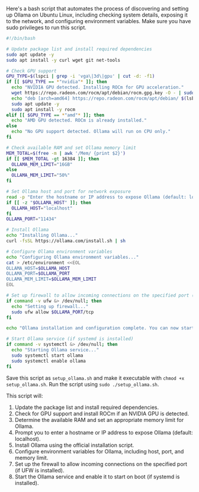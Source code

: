 Here's a bash script that automates the process of discovering and setting up Ollama on Ubuntu Linux, including checking system details, exposing it to the network, and configuring environment variables. Make sure you have sudo privileges to run this script.

```bash
#!/bin/bash

# Update package list and install required dependencies
sudo apt update -y
sudo apt install -y curl wget git net-tools

# Check GPU support
GPU_TYPE=$(lspci | grep -i 'vga\|3d\|gpu' | cut -d: -f1)
if [[ $GPU_TYPE == *"nvidia"* ]]; then
  echo "NVIDIA GPU detected. Installing ROCm for GPU acceleration."
  wget https://repo.radeon.com/rocm/apt/debian/rocm.gpg.key -O - | sudo apt-key add -
  echo "deb [arch=amd64] https://repo.radeon.com/rocm/apt/debian/ $(lsb_release -sc) main" | sudo tee /etc/apt/sources.list.d/rocm.list
  sudo apt update -y
  sudo apt install -y rocm
elif [[ $GPU_TYPE == *"amd"* ]]; then
  echo "AMD GPU detected. ROCm is already installed."
else
  echo "No GPU support detected. Ollama will run on CPU only."
fi

# Check available RAM and set Ollama memory limit
MEM_TOTAL=$(free -m | awk '/Mem/ {print $2}')
if [[ $MEM_TOTAL -gt 16384 ]]; then
  OLLAMA_MEM_LIMIT="16GB"
else
  OLLAMA_MEM_LIMIT="50%"
fi

# Set Ollama host and port for network exposure
read -p "Enter the hostname or IP address to expose Ollama (default: localhost): " OLLAMA_HOST
if [[ -z "$OLLAMA_HOST" ]]; then
  OLLAMA_HOST="localhost"
fi
OLLAMA_PORT="11434"

# Install Ollama
echo "Installing Ollama..."
curl -fsSL https://ollama.com/install.sh | sh

# Configure Ollama environment variables
echo "Configuring Ollama environment variables..."
cat > /etc/environment <<EOL
OLLAMA_HOST=$OLLAMA_HOST
OLLAMA_PORT=$OLLAMA_PORT
OLLAMA_MEM_LIMIT=$OLLAMA_MEM_LIMIT
EOL

# Set up firewall to allow incoming connections on the specified port (if UFW is installed)
if command -v ufw &> /dev/null; then
  echo "Setting up firewall..."
  sudo ufw allow $OLLAMA_PORT/tcp
fi

echo "Ollama installation and configuration complete. You can now start Ollama using 'ollama run <model>'."

# Start Ollama service (if systemd is installed)
if command -v systemctl &> /dev/null; then
  echo "Starting Ollama service..."
  sudo systemctl start ollama
  sudo systemctl enable ollama
fi
```

Save this script as `setup_ollama.sh` and make it executable with `chmod +x setup_ollama.sh`. Run the script using `sudo ./setup_ollama.sh`.

This script will:

1. Update the package list and install required dependencies.
2. Check for GPU support and install ROCm if an NVIDIA GPU is detected.
3. Determine the available RAM and set an appropriate memory limit for Ollama.
4. Prompt you to enter a hostname or IP address to expose Ollama (default: localhost).
5. Install Ollama using the official installation script.
6. Configure environment variables for Ollama, including host, port, and memory limit.
7. Set up the firewall to allow incoming connections on the specified port (if UFW is installed).
8. Start the Ollama service and enable it to start on boot (if systemd is installed).
